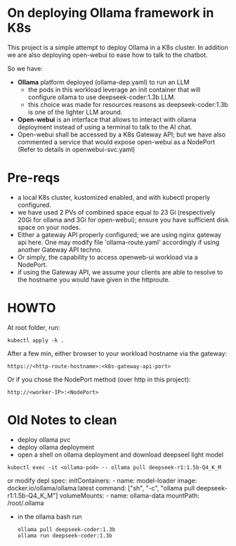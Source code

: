 # On deploying Ollama framework in K8s

This project is a simple attempt to deploy Ollama in a K8s cluster. In addition we are also deploying open-webui to ease how to talk to the chatbot.

So we have:
- **Ollama** platform deployed (ollama-dep.yaml) to run an LLM
  - the pods in this workload leverage an init container that will configure ollama to use deepseek-coder:1.3b LLM.
  - this choice was made for resources reasons as deepseek-coder:1.3b is one of the lighter LLM around.
- **Open-webui** is an interface that allows to interact with ollama deployment instead of using a terminal to talk to the AI chat.
- Open-webui shall be accessed by a K8s Gateway API; but we have also commented a service that would expose open-webui as a NodePort (Refer to details in openwebui-svc.yaml)

# Pre-reqs
- a local K8s cluster, kustomized enabled, and with kubectl properly configured.
- we have used 2 PVs of combined space equal to 23 Gi (respectively 20Gi for ollama and 3Gi for open-webui); ensure you have sufficient disk space on your nodes.
- Either a gateway API properly configured; we are using nginx gateway api here. One may modify file 'ollama-route.yaml' accordingly if using another Gateway API techno.
- Or simply, the capability to access openweb-ui workload via a NodePort.
- if using the Gateway API, we assume your clients are able to resolve to the hostname you would have given in the httproute.

# HOWTO
At root folder, run:
```` 
kubectl apply -k .
````
After a few min, either browser to your workload hostname via the gateway:
```` 
https://<http-route-hostname>:<k8s-gateway-api-port>
````

Or if you chose the NodePort method (over http in this project):
```` 
http://<worker-IP>:<NodePort>
````


# Old Notes to clean

- deploy ollama pvc
- deploy ollama deployment
- open a shell on ollama deployment and download deepseel light model 
````
kubectl exec -it <ollama-pod> -- ollama pull deepseek-r1:1.5b-Q4_K_M
````
or modify depl
    spec:
      initContainers:
      - name: model-loader
        image: docker.io/ollama/ollama:latest
        command: ["sh", "-c", "ollama pull deepseek-r1:1.5b-Q4_K_M"]
        volumeMounts:
        - name: ollama-data
          mountPath: /root/.ollama

- in the ollama bash 
    run 
    ````
    ollama pull deepseek-coder:1.3b
    ollama run deepseek-coder:1.3b
    ````

